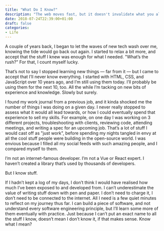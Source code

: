 ```yaml
---
title: "What Do I Know?"
description: "The web moves fast, but it doesn't invalidate what you already know."
date: 2018-07-24T22:39:00+01:00
draft: false
categories: 
- Life
---
```

<p>A couple of years back, I began to let the waves of new tech wash over me, knowing the tide would go back out again. I started to relax a bit more, and accept that the stuff I knew was enough for what I needed. &quot;What&#8217;s the rush?&quot; For that, I count myself lucky. </p>
<p>That&#8217;s not to say I stopped learning new things &#8212; far from it &#8212; but I came to accept that I&#8217;ll never know everything. I started with HTML, CSS, and JavaScript over 10 years ago, and I&#8217;m still using them today. I&#8217;ll probably be using them for the next 10, too. All the while I&#8217;m tacking on new bits of experience and knowledge. Slowly but surely.</p>
<p>I found my work journal from a previous job, and it kinda shocked me the number of things I was doing on a given day. I never really stopped to assess what it would all lead towards, or how I could eventually spend that experience to sell my skills. For example, on one day I was working on 3 different projects, troubleshooting with clients, reviewing code, attending meetings, and writing a spec for an upcoming job. That&#8217;s a lot of stuff I would cast off as &quot;just work&quot;, before spending my nights tangled in envy at all the cool stuff people were building in the open-source world. I was envious because I filled all my social feeds with such amazing people, and I compared myself to them. </p>
<p>I&#8217;m not an internet-famous developer. I&#8217;m not a Vue or React expert. I haven&#8217;t created a library that&#8217;s used by thousands of developers.</p>
<p>But I know stuff. </p>
<p>If I hadn&#8217;t kept a log of my days, I don&#8217;t think I would have realised how much I&#8217;ve been exposed to and developed from. I can&#8217;t underestimate the value of writing stuff down with pen and paper. I don&#8217;t need to charge it, I don&#8217;t need to be connected to the internet. All I need is a few quiet minutes to reflect on my journey thus far. I can build a piece of software, and not understand every software engineering principle, but I&#8217;ll learn some more of them eventually with practice. Just because I can&#8217;t put an exact name to all the stuff I know, doesn&#8217;t mean I don&#8217;t know it, if that makes sense. Know what I mean?</p>
